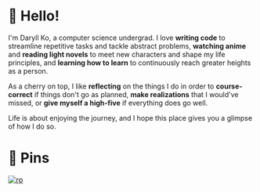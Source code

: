 # 🙂 Hello!

I'm Daryll Ko, a computer science undergrad. I love **writing code** to streamline repetitive tasks and tackle abstract problems, **watching anime** and **reading light novels** to meet new characters and shape my life principles, and **learning how to learn** to continuously reach greater heights as a person.

As a cherry on top, I like **reflecting** on the things I do in order to **course-correct** if things don't go as planned, **make realizations** that I would've missed, or **give myself a high-five** if everything does go well.

Life is about enjoying the journey, and I hope this place gives you a glimpse of how I do so.

# 📌 Pins

[![rp](https://github-readme-stats.vercel.app/api/pin/?username=daryll-ko&repo=rp&show_owner=true&theme=github_dark)](https://github.com/daryll-ko/rp)
